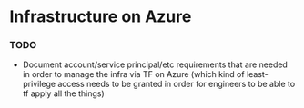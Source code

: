 # Infrastructure on Azure

### TODO
- Document account/service principal/etc requirements that are needed in order to manage the infra via TF on Azure (which kind of least-privilege access needs to be granted in order for engineers to be able to tf apply all the things)
